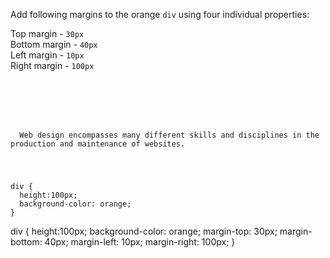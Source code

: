 Add following margins to the orange `div` using four individual properties:

Top margin - `30px`<br>
Bottom margin - `40px`<br>
Left margin - `10px`<br>
Right margin - `100px`

<Editor lang="css" type="exercise">
<code>
<panel lang="html">
<div>
</div>
<p>
  Web design encompasses many different skills and disciplines in the production and maintenance of websites.
</p>
</panel>
<panel lang="css">
div {
  height:100px;
  background-color: orange;
}
</panel>
</code>

<solution>
div {
  height:100px;
  background-color: orange;
  margin-top: 30px;
  margin-bottom: 40px;
  margin-left: 10px;
  margin-right: 100px;
}
</solution>
</Editor>